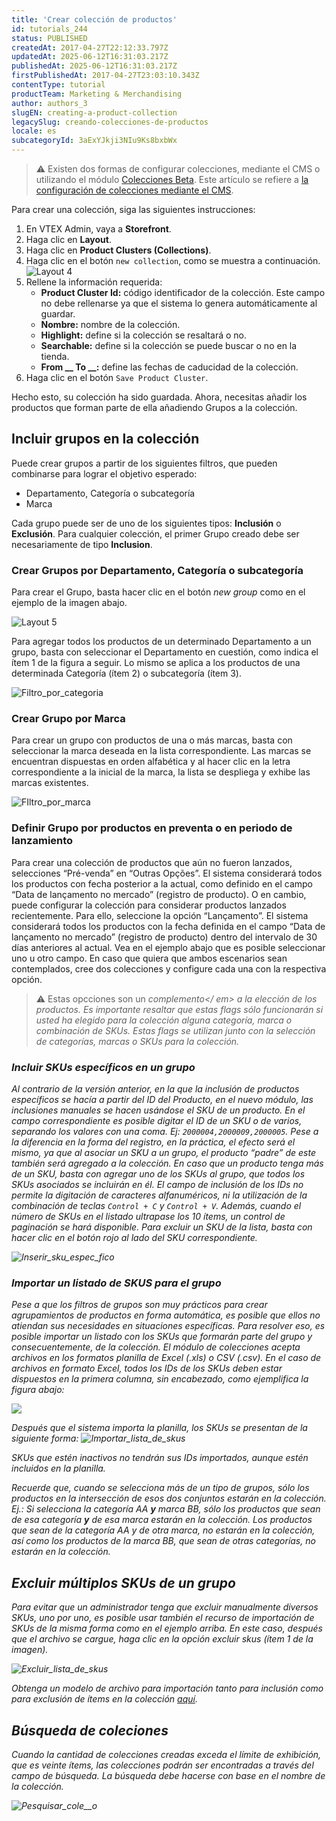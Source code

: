 ```yaml
---
title: 'Crear colección de productos'
id: tutorials_244
status: PUBLISHED
createdAt: 2017-04-27T22:12:33.797Z
updatedAt: 2025-06-12T16:31:03.217Z
publishedAt: 2025-06-12T16:31:03.217Z
firstPublishedAt: 2017-04-27T23:03:10.343Z
contentType: tutorial
productTeam: Marketing & Merchandising
author: authors_3
slugEN: creating-a-product-collection
legacySlug: creando-colecciones-de-productos
locale: es
subcategoryId: 3aExYJkji3NIu9Ks8bxbWx
---
```


> ⚠️ Existen dos formas de configurar colecciones, mediante el CMS o utilizando el módulo [Colecciones Beta](/es/tutorial/registrar-colecciones-beta--yJBHqNMViOAnnnq4fyOye). Este artículo se refiere a [la configuración de colecciones mediante el CMS](/es/tutorial/registrar-una-coleccion-cms--2YBy6P6X0NFRpkD2ZBxF6L).

Para crear una colección, siga las siguientes instrucciones:

1. En VTEX Admin, vaya a **Storefront**.
2. Haga clic en **Layout**.
3. Haga clic en **Product Clusters (Collections)**.
4. Haga clic en el botón `new collection`, como se muestra a continuación.
	![Layout 4](https://raw.githubusercontent.com/vtexdocs/help-center-content/refs/heads/main/docs/es/tutorials/catalogo/colecciones/creando-colecciones-de-productos_1.png)
5. Rellene la información requerida:
	- **Product Cluster Id:** código identificador de la colección. Este campo no debe rellenarse ya que el sistema lo genera automáticamente al guardar.
	- **Nombre:** nombre de la colección.
	- **Highlight:** define si la colección se resaltará o no.
	- **Searchable:** define si la colección se puede buscar o no en la tienda.
	- **From __ To __:** define las fechas de caducidad de la colección.
6. Haga clic en el botón `Save Product Cluster`.

Hecho esto, su colección ha sido guardada. Ahora, necesitas añadir los productos que forman parte de ella añadiendo Grupos a la colección. 

## Incluir grupos en la colección

Puede crear grupos a partir de los siguientes filtros, que pueden combinarse para lograr el objetivo esperado:

- Departamento, Categoría o subcategoría
- Marca

Cada grupo puede ser de uno de los siguientes tipos: __Inclusión__ o __Exclusión__. Para cualquier colección, el primer Grupo creado debe ser necesariamente de tipo __Inclusion__.

### Crear Grupos por Departamento, Categoría o subcategoría

Para crear el Grupo, basta hacer clic en el botón _new group_ como en el ejemplo de la imagen abajo.

![Layout 5](https://raw.githubusercontent.com/vtexdocs/help-center-content/refs/heads/main/docs/es/tutorials/catalogo/colecciones/creando-colecciones-de-productos_2.png)

Para agregar todos los productos de un determinado Departamento a un grupo, basta con seleccionar el Departamento en cuestión, como indica el ítem 1 de la figura a seguir. Lo mismo se aplica a los productos de una determinada Categoría (ítem 2) o subcategoría (ítem 3).

![Filtro_por_categoria](https://raw.githubusercontent.com/vtexdocs/help-center-content/refs/heads/main/docs/es/tutorials/catalogo/colecciones/creando-colecciones-de-productos_3.jpg)

### Crear Grupo por Marca

Para crear un grupo con productos de una o más marcas, basta con seleccionar la marca deseada en la lista correspondiente. Las marcas se encuentran dispuestas en orden alfabética y al hacer clic en la letra correspondiente a la inicial de la marca, la lista se despliega y exhibe las marcas existentes.

![FIltro_por_marca](https://raw.githubusercontent.com/vtexdocs/help-center-content/refs/heads/main/docs/es/tutorials/catalogo/colecciones/creando-colecciones-de-productos_4.jpg)

### Definir Grupo por productos en preventa o en periodo de lanzamiento

Para crear una colección de productos que aún no fueron lanzados, selecciones &#8220;Pré-venda&#8221; en &#8220;Outras Opções&#8221;. El sistema considerará todos los productos con fecha posterior a la actual, como definido en el campo “Data de lançamento no mercado” (registro de producto). O en cambio, puede configurar la colección para considerar productos lanzados recientemente. Para ello, seleccione la opción &#8220;Lançamento&#8221;. El sistema considerará todos los productos con la fecha definida en el campo “Data de lançamento no mercado” (registro de producto) dentro del intervalo de 30 días anteriores al actual. Vea en el ejemplo abajo que es posible seleccionar uno u otro campo. En caso que quiera que ambos escenarios sean contemplados, cree dos colecciones y configure cada una con la respectiva opción.

> ⚠️ Estas opcciones son un <em>complemento</ em> a la elección de los productos. Es importante resaltar que estas flags sólo funcionarán si usted ha elegido para la colección alguna categoría, marca o combinación de SKUs. Estas flags se utilizan junto con la selección de categorías, marcas o SKUs para la colección.

### Incluir SKUs específicos en un grupo

Al contrario de la versión anterior, en la que la inclusión de productos específicos se hacía a partir del ID del Producto, en el nuevo módulo, las inclusiones manuales se hacen usándose el SKU de un producto. En el campo correspondiente es posible digitar el ID de un SKU o de varios, separando los valores con una coma. Ej: `2000004,2000009,2000005`. Pese a la diferencia en la forma del registro, en la práctica, el efecto será el mismo, ya que al asociar un SKU a un grupo, el producto “padre” de este también será agregado a la colección. En caso que un producto tenga más de un SKU, basta con agregar uno de los SKUs al grupo, que todos los SKUs asociados se incluirán en él. El campo de inclusión de los IDs no permite la digitación de caracteres alfanuméricos, ni la utilización de la combinación de teclas `Control + C` y `Control + V`. Además, cuando el número de SKUs en el listado ultrapase los 10 ítems, un control de paginación se hará disponible. Para excluir un SKU de la lista, basta con hacer clic en el botón rojo al lado del SKU correspondiente.

![Inserir_sku_espec_fico](https://raw.githubusercontent.com/vtexdocs/help-center-content/refs/heads/main/docs/es/tutorials/catalogo/colecciones/creando-colecciones-de-productos_5.gif)

### Importar un listado de SKUS para el grupo

Pese a que los filtros de grupos son muy prácticos para crear agrupamientos de productos en forma automática, es posible que ellos no atiendan sus necesidades en situaciones específicas. Para resolver eso, es posible importar un listado con los SKUs que formarán parte del grupo y consecuentemente, de la colección. El módulo de colecciones acepta archivos en los formatos planilla de Excel (.xls) o CSV (.csv). En el caso de archivos en formato Excel, todos los IDs de los SKUs deben estar dispuestos en la primera columna, sin encabezado, como ejemplifica la figura abajo:

![](https://raw.githubusercontent.com/vtexdocs/help-center-content/refs/heads/main/docs/es/tutorials/catalogo/colecciones/creando-colecciones-de-productos_6.jpg)

Después que el sistema importa la planilla, los SKUs se presentan de la siguiente forma: ![Importar_lista_de_skus](https://raw.githubusercontent.com/vtexdocs/help-center-content/refs/heads/main/docs/es/tutorials/catalogo/colecciones/creando-colecciones-de-productos_7.gif)

SKUs que estén inactivos no tendrán sus IDs importados, aunque estén incluidos en la planilla.

Recuerde que, cuando se selecciona más de un tipo de grupos, sólo los productos en la intersección de esos dos conjuntos estarán en la colección. Ej.: Si selecciona la categoría AA **y** marca BB, sólo los productos que sean de esa categoría **y** de esa marca estarán en la colección. Los productos que sean de la categoría AA y de otra marca, no estarán en la colección, así como los productos de la marca BB, que sean de otras categorías, no estarán en la colección.

## Excluir múltiplos SKUs de un grupo

Para evitar que un administrador tenga que excluir manualmente diversos SKUs, uno por uno, es posible usar también el recurso de importación de SKUs de la misma forma como en el ejemplo arriba. En este caso, después que el archivo se cargue, haga clic en la opción _excluir skus_ (ítem 1 de la imagen).

![Excluir_lista_de_skus](https://raw.githubusercontent.com/vtexdocs/help-center-content/refs/heads/main/docs/es/tutorials/catalogo/colecciones/creando-colecciones-de-productos_8.gif)

Obtenga un modelo de archivo para importación tanto para inclusión como para exclusión de ítems en la colección [aquí](https://raw.githubusercontent.com/vtexdocs/help-center-content/files-migration-script/docs/es/tutorials/catalogo/colecciones/Colecao.xls).

## Búsqueda de coleciones

Cuando la cantidad de colecciones creadas exceda el límite de exhibición, que es veinte ítems, las colecciones podrán ser encontradas a través del campo de búsqueda. La búsqueda debe hacerse con base en el nombre de la colección.

![Pesquisar_cole__o](https://raw.githubusercontent.com/vtexdocs/help-center-content/refs/heads/main/docs/es/tutorials/catalogo/colecciones/creando-colecciones-de-productos_9.gif)
